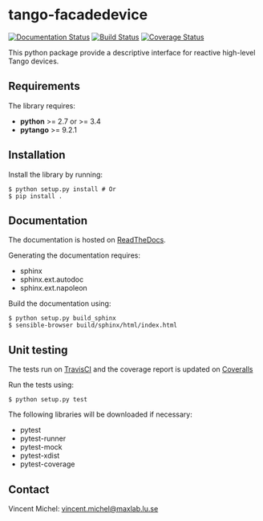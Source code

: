 tango-facadedevice
==================

[![Documentation Status](https://readthedocs.org/projects/tango-facadedevice/badge/?version=latest)](http://tango-facadedevice.readthedocs.io/en/latest/?badge=latest)
[![Build Status](https://travis-ci.org/MaxIV-KitsControls/tango-facadedevice.svg?branch=master)](https://travis-ci.org/MaxIV-KitsControls/tango-facadedevice)
[![Coverage Status](https://coveralls.io/repos/github/MaxIV-KitsControls/tango-facadedevice/badge.svg?branch=master)](https://coveralls.io/github/MaxIV-KitsControls/tango-facadedevice?branch=master)

This python package provide a descriptive interface for reactive high-level
Tango devices.


Requirements
------------

The library requires:

 - **python** >= 2.7 or >= 3.4
 - **pytango** >= 9.2.1


Installation
------------

Install the library by running:

```console
$ python setup.py install # Or
$ pip install .
```


Documentation
-------------

The documentation is hosted on [ReadTheDocs][1].

Generating the documentation requires:

 - sphinx
 - sphinx.ext.autodoc
 - sphinx.ext.napoleon

Build the documentation using:

```console
$ python setup.py build_sphinx
$ sensible-browser build/sphinx/html/index.html
```


Unit testing
------------

The tests run on [TravisCI][2] and the coverage report is updated on [Coveralls][3]

Run the tests using:

```console
$ python setup.py test
```

The following libraries will be downloaded if necessary:

 - pytest
 - pytest-runner
 - pytest-mock
 - pytest-xdist
 - pytest-coverage


Contact
-------

Vincent Michel: vincent.michel@maxlab.lu.se

[1]: http://tango-facadedevice.readthedocs.io/en/latest
[2]: https://travis-ci.org/MaxIV-KitsControls/tango-facadedevice
[3]: https://coveralls.io/github/MaxIV-KitsControls/tango-facadedevice?branch=master
